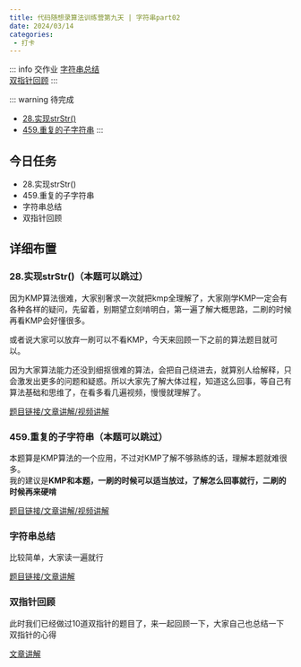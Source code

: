 ```yaml
---
title: 代码随想录算法训练营第九天 | 字符串part02
date: 2024/03/14
categories:
 - 打卡
---
```

::: info 交作业
[字符串总结](/blogs/algorithm/string.md)<br/>
[双指针回顾](/blogs/algorithm/5_two_pointer.md)
:::

::: warning 待完成
- [28.实现strStr()](/blogs/algorithm/leetcode28.md)
- [459.重复的子字符串](/blogs/algorithm/leetcode459.md)
:::

## 今日任务
- 28.实现strStr()
- 459.重复的子字符串
- 字符串总结 
- 双指针回顾 

## 详细布置
### 28.实现strStr()（本题可以跳过）
因为KMP算法很难，大家别奢求一次就把kmp全理解了，大家刚学KMP一定会有各种各样的疑问，先留着，别期望立刻啃明白，第一遍了解大概思路，二刷的时候再看KMP会好懂很多。

或者说大家可以放弃一刷可以不看KMP，今天来回顾一下之前的算法题目就可以。

因为大家算法能力还没到细抠很难的算法，会把自己绕进去，就算别人给解释，只会激发出更多的问题和疑惑。所以大家先了解大体过程，知道这么回事，等自己有算法基础和思维了，在看多看几遍视频，慢慢就理解了。

[题目链接/文章讲解/视频讲解](https://programmercarl.com/0028.%E5%AE%9E%E7%8E%B0strStr.html)

### 459.重复的子字符串（本题可以跳过）
本题算是KMP算法的一个应用，不过对KMP了解不够熟练的话，理解本题就难很多。<br/>
我的建议是**KMP和本题，一刷的时候可以适当放过，了解怎么回事就行，二刷的时候再来硬啃**

[题目链接/文章讲解/视频讲解](https://programmercarl.com/0459.%E9%87%8D%E5%A4%8D%E7%9A%84%E5%AD%90%E5%AD%97%E7%AC%A6%E4%B8%B2.html)

### 字符串总结
比较简单，大家读一遍就行 

[题目链接/文章讲解](https://programmercarl.com/%E5%AD%97%E7%AC%A6%E4%B8%B2%E6%80%BB%E7%BB%93.html)

### 双指针回顾 
此时我们已经做过10道双指针的题目了，来一起回顾一下，大家自己也总结一下双指针的心得 

[文章讲解](https://programmercarl.com/%E5%8F%8C%E6%8C%87%E9%92%88%E6%80%BB%E7%BB%93.html)
